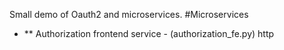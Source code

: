 Small demo of Oauth2 and microservices.
#Microservices
  - ** Authorization frontend service - (authorization_fe.py)
  http
